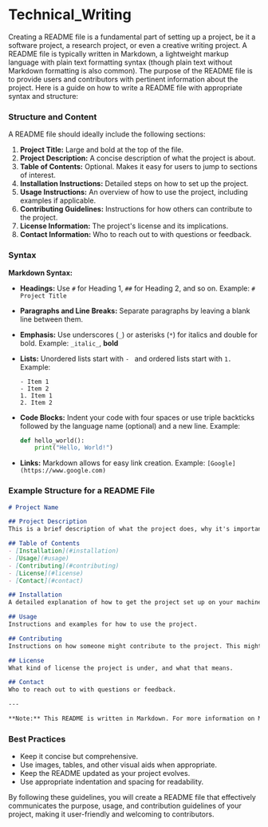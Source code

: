 # Technical_Writing
Creating a README file is a fundamental part of setting up a project, be it a software project, a research project, or even a creative writing project. A README file is typically written in Markdown, a lightweight markup language with plain text formatting syntax (though plain text without Markdown formatting is also common). The purpose of the README file is to provide users and contributors with pertinent information about the project. Here is a guide on how to write a README file with appropriate syntax and structure:

### Structure and Content
A README file should ideally include the following sections:

1. **Project Title:** Large and bold at the top of the file.
2. **Project Description:** A concise description of what the project is about.
3. **Table of Contents:** Optional. Makes it easy for users to jump to sections of interest.
4. **Installation Instructions:** Detailed steps on how to set up the project.
5. **Usage Instructions:** An overview of how to use the project, including examples if applicable.
6. **Contributing Guidelines:** Instructions for how others can contribute to the project.
7. **License Information:** The project's license and its implications.
8. **Contact Information:** Who to reach out to with questions or feedback.

### Syntax

**Markdown Syntax:**

- **Headings:** Use `#` for Heading 1, `##` for Heading 2, and so on.
  Example: `# Project Title`

- **Paragraphs and Line Breaks:** Separate paragraphs by leaving a blank line between them.

- **Emphasis:** Use underscores (`_`) or asterisks (`*`) for italics and double for bold.
  Example: `_italic_`, **bold**

- **Lists:** Unordered lists start with `- ` and ordered lists start with `1. `
  Example:
  ```
  - Item 1
  - Item 2
  1. Item 1
  2. Item 2
  ```

- **Code Blocks:** Indent your code with four spaces or use triple backticks followed by the language name (optional) and a new line.
  Example:
  ```python
  def hello_world():
      print("Hello, World!")
  ```

- **Links:** Markdown allows for easy link creation.
  Example:
  `[Google](https://www.google.com)`

### Example Structure for a README File

```markdown
# Project Name

## Project Description
This is a brief description of what the project does, why it's important, and any other key information.

## Table of Contents
- [Installation](#installation)
- [Usage](#usage)
- [Contributing](#contributing)
- [License](#license)
- [Contact](#contact)

## Installation
A detailed explanation of how to get the project set up on your machine.

## Usage
Instructions and examples for how to use the project.

## Contributing
Instructions on how someone might contribute to the project. This might include a contribution guide and any other information someone might need to know.

## License
What kind of license the project is under, and what that means.

## Contact
Who to reach out to with questions or feedback.

---

**Note:** This README is written in Markdown. For more information on Markdown syntax, you can refer to [CommonMark](https://commonmark.org/).

```

### Best Practices
- Keep it concise but comprehensive.
- Use images, tables, and other visual aids when appropriate.
- Keep the README updated as your project evolves.
- Use appropriate indentation and spacing for readability.

By following these guidelines, you will create a README file that effectively communicates the purpose, usage, and contribution guidelines of your project, making it user-friendly and welcoming to contributors.
